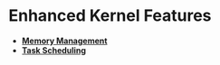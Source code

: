 # Enhanced Kernel Features

- **[Memory Management](kernel-standard-mm.md)**
- **[Task Scheduling](kernel-standard-sched.md)**
